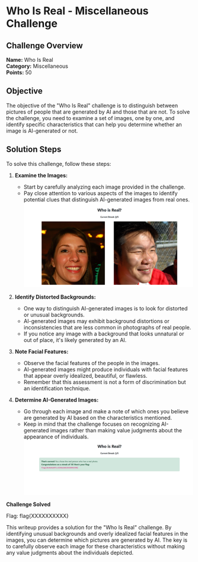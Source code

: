 # Who Is Real - Miscellaneous Challenge

## Challenge Overview
**Name:** Who Is Real  
**Category:** Miscellaneous  
**Points:** 50

## Objective

The objective of the "Who Is Real" challenge is to distinguish between pictures of people that are generated by AI and those that are not. To solve the challenge, you need to examine a set of images, one by one, and identify specific characteristics that can help you determine whether an image is AI-generated or not.

## Solution Steps

To solve this challenge, follow these steps:

1. **Examine the Images:**
   - Start by carefully analyzing each image provided in the challenge.
   - Pay close attention to various aspects of the images to identify potential clues that distinguish AI-generated images from real ones.
![Challenge Page](<challenge page.png>)

2. **Identify Distorted Backgrounds:**
   - One way to distinguish AI-generated images is to look for distorted or unusual backgrounds.
   - AI-generated images may exhibit background distortions or inconsistencies that are less common in photographs of real people.
   - If you notice any image with a background that looks unnatural or out of place, it's likely generated by an AI.

3. **Note Facial Features:**
   - Observe the facial features of the people in the images.
   - AI-generated images might produce individuals with facial features that appear overly idealized, beautiful, or flawless.
   - Remember that this assessment is not a form of discrimination but an identification technique.

4. **Determine AI-Generated Images:**
   - Go through each image and make a note of which ones you believe are generated by AI based on the characteristics mentioned.
   - Keep in mind that the challenge focuses on recognizing AI-generated images rather than making value judgments about the appearance of individuals.
![Flag](flag.png)

**Challenge Solved**

Flag: flag{XXXXXXXXXX}

This writeup provides a solution for the "Who Is Real" challenge. By identifying unusual backgrounds and overly idealized facial features in the images, you can determine which pictures are generated by AI. The key is to carefully observe each image for these characteristics without making any value judgments about the individuals depicted.
